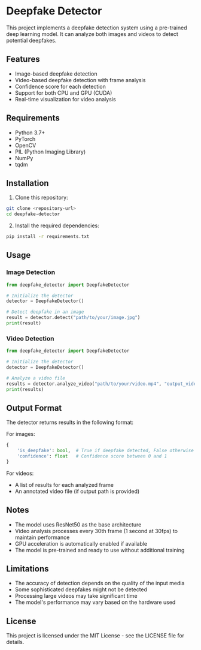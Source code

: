 # Deepfake Detector

This project implements a deepfake detection system using a pre-trained deep learning model. It can analyze both images and videos to detect potential deepfakes.

## Features

- Image-based deepfake detection
- Video-based deepfake detection with frame analysis
- Confidence score for each detection
- Support for both CPU and GPU (CUDA)
- Real-time visualization for video analysis

## Requirements

- Python 3.7+
- PyTorch
- OpenCV
- PIL (Python Imaging Library)
- NumPy
- tqdm

## Installation

1. Clone this repository:
```bash
git clone <repository-url>
cd deepfake-detector
```

2. Install the required dependencies:
```bash
pip install -r requirements.txt
```

## Usage

### Image Detection

```python
from deepfake_detector import DeepfakeDetector

# Initialize the detector
detector = DeepfakeDetector()

# Detect deepfake in an image
result = detector.detect("path/to/your/image.jpg")
print(result)
```

### Video Detection

```python
from deepfake_detector import DeepfakeDetector

# Initialize the detector
detector = DeepfakeDetector()

# Analyze a video file
results = detector.analyze_video("path/to/your/video.mp4", "output_video.mp4")
print(results)
```

## Output Format

The detector returns results in the following format:

For images:
```python
{
    'is_deepfake': bool,  # True if deepfake detected, False otherwise
    'confidence': float   # Confidence score between 0 and 1
}
```

For videos:
- A list of results for each analyzed frame
- An annotated video file (if output path is provided)

## Notes

- The model uses ResNet50 as the base architecture
- Video analysis processes every 30th frame (1 second at 30fps) to maintain performance
- GPU acceleration is automatically enabled if available
- The model is pre-trained and ready to use without additional training

## Limitations

- The accuracy of detection depends on the quality of the input media
- Some sophisticated deepfakes might not be detected
- Processing large videos may take significant time
- The model's performance may vary based on the hardware used

## License

This project is licensed under the MIT License - see the LICENSE file for details. 